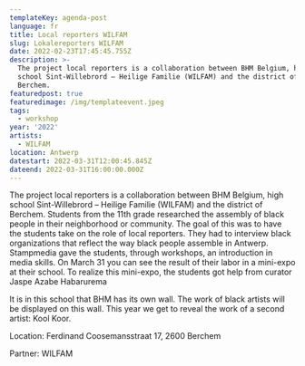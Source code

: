 ```yaml
---
templateKey: agenda-post
language: fr
title: Local reporters WILFAM
slug: Lokalereporters WILFAM
date: 2022-02-23T17:45:45.755Z
description: >-
  The project local reporters is a collaboration between BHM Belgium, high
  school Sint-Willebrord – Heilige Familie (WILFAM) and the district of
  Berchem. 
featuredpost: true
featuredimage: /img/templateevent.jpeg
tags:
  - workshop
year: '2022'
artists:
  - WILFAM
location: Antwerp
datestart: 2022-03-31T12:00:45.845Z
dateend: 2022-03-31T16:00:00.000Z
---
```

The project local reporters is a collaboration between BHM Belgium, high school Sint-Willebrord – Heilige Familie (WILFAM) and the district of Berchem. Students from the 11th grade researched the assembly of black people in their neighborhood or community. The goal of this was to have the students take on the role of local reporters. They had to interview black organizations that reflect the way black people assemble in Antwerp. Stampmedia gave the students, through workshops, an introduction in media skills. On March 31 you can see the result of their labor in a mini-expo at their school. To realize this mini-expo, the students got help from curator Jaspe Azabe Habarurema



It is in this school that BHM has its own wall. The work of black artists will be displayed on this wall. This year we get to reveal the work of a second artist: Kool Koor.

Location: Ferdinand Coosemansstraat 17, 2600 Berchem

Partner: WILFAM
